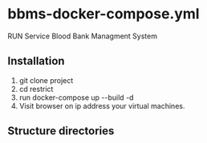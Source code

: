 # bbms-docker-compose.yml 
RUN Service Blood Bank Managment System
## Installation
1. git clone project
2. cd restrict
3. run docker-compose up --build -d
4. Visit browser on ip address your virtual machines.
## Structure directories
